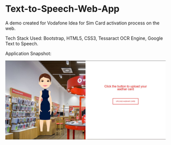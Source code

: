 # Text-to-Speech-Web-App
A demo created for Vodafone Idea for Sim Card activation process on the web.

Tech Stack Used: Bootstrap, HTML5, CSS3, Tessaract OCR Engine, Google Text to Speech.

Application Snapshot:

![Image](screenshot.jpg)